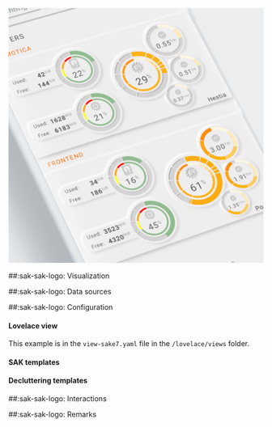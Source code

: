 [![SAK Example]][SAK Example]

  [SAK Example]: ../assets/screenshots/sak-example-7.png

##:sak-sak-logo: Visualization

##:sak-sak-logo: Data sources

##:sak-sak-logo: Configuration

#### Lovelace view

This example is in the `view-sake7.yaml` file in the `/lovelace/views` folder.

#### SAK templates

#### Decluttering templates

##:sak-sak-logo: Interactions

##:sak-sak-logo: Remarks
